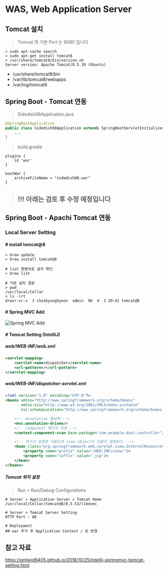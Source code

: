 # WAS, Web Application Server

## Tomcat 설치

> Tomcat 의 기본 Port 는 8080 입니다

```shell script
> sudo apt-cache search
> sudo apt-get install tomcat8
> /usr/share/tomcat8/bin/version.sh
Server version: Apache Tomcat/8.5.39 (Ubuntu)
```

- /usr/share/tomcat8/bin
- /var/lib/tomcat8/webapps
- /var/log/tomcat8

## Spring Boot - Tomcat 연동

> Sidedish08Application.java

```java
@SpringBootApplication
public class Sidedish08Application extends SpringBootServletInitializer {
    ...
}
```

> build.gradle

```shell script
plugins {
    id 'war'
}

bootWar {
    archiveFileName = "sidedish08.war"
}
```

> ## !!! 아래는 검토 후 수정 예정입니다

## Spring Boot - Apachi Tomcat 연동

### Local Server Setting

#### # install tomcat@8

```shell script
> brew update
> brew install tomcat@8

# list 명령어로 설치 확인
> brew list

# 기본 설치 경로
> pwd
/usr/local/Cellar
> ls -lrt
drwxr-xr-x  3 choibyunghyeon  admin  96  4  1 20:41 tomcat@8
```

#### # Spring MVC Add

![Spring MVC Add](./image/2020-04-01-17-40-29.png)

#### # Tomcat Setting (IntelliJ)

##### web/WEB-INF/web.xml

```xml
<servlet-mapping>
    <servlet-name>dispatcher</servlet-name>
    <url-pattern>/</url-pattern>
</servlet-mapping>
```

##### web/WEB-INF/dispatcher-servlet.xml

```xml
<?xml version="1.0" encoding="UTF-8"?>
<beans xmlns="http://www.springframework.org/schema/beans"
       xmlns:xsi="http://www.w3.org/2001/XMLSchema-instance"
       xsi:schemaLocation="http://www.springframework.org/schema/beans http://www.springframework.org/schema/beans/spring-beans.xsd">

    <!-- Annotation 활성화 -->
    <mvc:annotation-driven/>
    <!-- Component 패키지 지정 -->
    <context:component-scan base-package="com.example.dust.controller"/>

    <!-- 여기서 설정한 내용으로 view object의 이름이 결정된다. -->
    <bean class="org.springframework.web.servlet.view.InternalResourceViewResolver">
        <property name="prefix" value="/WEB-INF/view/"/>
        <property name="suffix" value=".jsp"/>
    </bean>
</beans>
```

##### Tomcat 위치 설정

> Run > Run/Debug Configurations  

```shell script
# Server > Application Server > Tomcat Home
/usr/local/Cellar/tomcat@8/8.5.53/libexec

# Server > Tomcat Server Setting
HTTP Port : 80

# Deployment
## war 추가 후 Application Context / 로 변경
```

## 참고 자료

<https://gmlwjd9405.github.io/2018/10/25/intellij-springmvc-tomcat-setting.html>